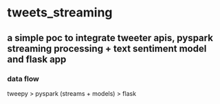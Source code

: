 # tweets_streaming
## a simple poc to integrate tweeter apis, pyspark streaming processing + text sentiment model and flask app 

### data flow
tweepy > pyspark (streams + models) > flask 
